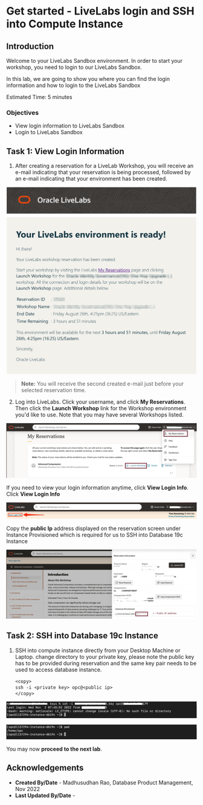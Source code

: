 # Get started - LiveLabs login and SSH into Compute Instance

## Introduction

Welcome to your LiveLabs Sandbox environment.
In order to start your workshop, you need to login to our LiveLabs Sandbox.

In this lab, we are going to show you where you can find the login information and how to login to the LiveLabs Sandbox

Estimated Time: 5 minutes

### Objectives

- View login information to LiveLabs Sandbox
- Login to LiveLabs Sandbox


## Task 1: View Login Information

1. After creating a reservation for a LiveLab Workshop, you will receive an e-mail indicating that your reservation is being processed, followed by an e-mail indicating that your environment has been created.

  ![Reservation email](images/livelab-env-created-email.png " ")

  >**Note:** You will receive the second created e-mail just before your selected reservation time.

2. Log into LiveLabs. Click your username, and click **My Reservations**. Then click the **Launch Workshop** link for the Workshop environment you'd like to use. Note that you may have several Workshops listed. 

  ![Access my reservations](images/my-reservation.png "Access my reservations") 

  If you need to view your login information anytime, click **View Login Info**. Click **View Login Info**  

  ![View Login Info](images/view-login-info.png " ")

  Copy the **public Ip** address displayed on the reservation screen under Instance Provisioned which is required for us to SSH into Database 19c Instance

  ![User Index](images/public-ip.png "User Index")  

## Task 2: SSH into Database 19c Instance

1. SSH into compute instance directly from your Desktop Machine or Laptop.  change directory to your private key, please note the public key has to be provided during reservation and the same key pair needs to be used to access database instance. 

      ```
      <copy>   
      ssh -i <private key> opc@<public ip>
      </copy>
      ```
  
  ![User Index](images/ssh-compute.png "User Index") 

  ![User Index](images/pwd.png "User Index") 

You may now **proceed to the next lab**.

## Acknowledgements

- **Created By/Date** - Madhusudhan Rao, Database Product Management, Nov 2022 
- **Last Updated By/Date** -  